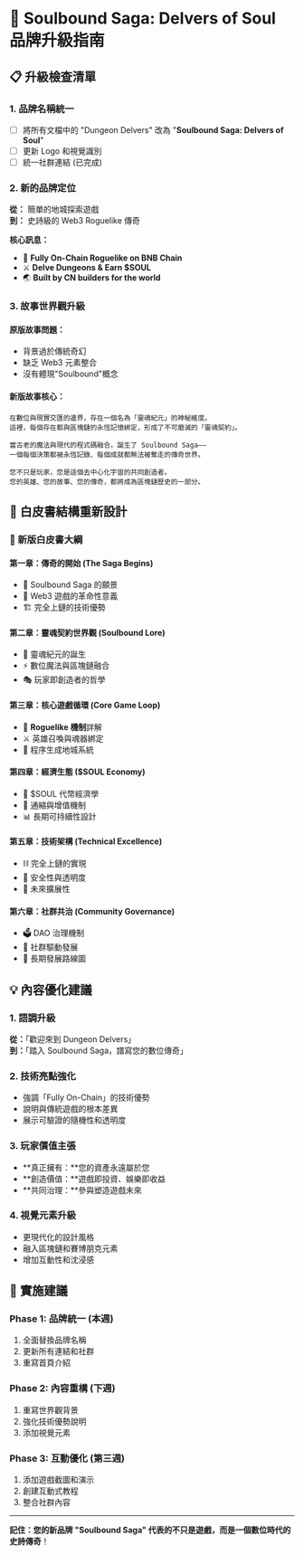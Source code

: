 # 🚀 Soulbound Saga: Delvers of Soul 品牌升級指南

## 📋 升級檢查清單

### 1. 品牌名稱統一
- [ ] 將所有文檔中的 "Dungeon Delvers" 改為 "**Soulbound Saga: Delvers of Soul**"
- [ ] 更新 Logo 和視覺識別
- [ ] 統一社群連結 (已完成)

### 2. 新的品牌定位
**從：** 簡單的地城探索遊戲  
**到：** 史詩級的 Web3 Roguelike 傳奇

**核心訊息：**
- 🏰 **Fully On-Chain Roguelike on BNB Chain**
- ⚔️ **Delve Dungeons & Earn $SOUL**
- 🌏 **Built by CN builders for the world**

### 3. 故事世界觀升級

#### 原版故事問題：
- 背景過於傳統奇幻
- 缺乏 Web3 元素整合
- 沒有體現"Soulbound"概念

#### 新版故事核心：
```
在數位與現實交匯的邊界，存在一個名為「靈魂紀元」的神秘維度。
這裡，每個存在都與區塊鏈的永恆記憶綁定，形成了不可磨滅的「靈魂契約」。

當古老的魔法與現代的程式碼融合，誕生了 Soulbound Saga——
一個每個決策都被永恆記錄、每個成就都無法被奪走的傳奇世界。

您不只是玩家，您是這個去中心化宇宙的共同創造者。
您的英雄、您的故事、您的傳奇，都將成為區塊鏈歷史的一部分。
```

## 🎯 白皮書結構重新設計

### 📖 新版白皮書大綱

#### 第一章：傳奇的開始 (The Saga Begins)
- 🌟 Soulbound Saga 的願景
- 🔗 Web3 遊戲的革命性意義
- 🏗️ 完全上鏈的技術優勢

#### 第二章：靈魂契約世界觀 (Soulbound Lore)
- 🌌 靈魂紀元的誕生
- ⚡ 數位魔法與區塊鏈融合
- 🎭 玩家即創造者的哲學

#### 第三章：核心遊戲循環 (Core Game Loop)
- 🎲 **Roguelike 機制**詳解
- ⚔️ 英雄召喚與魂器綁定
- 🏰 程序生成地城系統

#### 第四章：經濟生態 ($SOUL Economy)
- 💎 $SOUL 代幣經濟學
- 🔄 通縮與增值機制
- 📊 長期可持續性設計

#### 第五章：技術架構 (Technical Excellence)
- ⛓️ 完全上鏈的實現
- 🔐 安全性與透明度
- 🚀 未來擴展性

#### 第六章：社群共治 (Community Governance)
- 🗳️ DAO 治理機制
- 🤝 社群驅動發展
- 🌱 長期發展路線圖

## 💡 內容優化建議

### 1. 語調升級
**從：**「歡迎來到 Dungeon Delvers」  
**到：**「踏入 Soulbound Saga，譜寫您的數位傳奇」

### 2. 技術亮點強化
- 強調「Fully On-Chain」的技術優勢
- 說明與傳統遊戲的根本差異
- 展示可驗證的隨機性和透明度

### 3. 玩家價值主張
- **真正擁有：**您的資產永遠屬於您
- **創造價值：**遊戲即投資、娛樂即收益
- **共同治理：**參與塑造遊戲未來

### 4. 視覺元素升級
- 更現代化的設計風格
- 融入區塊鏈和賽博朋克元素
- 增加互動性和沈浸感

## 🎨 實施建議

### Phase 1: 品牌統一 (本週)
1. 全面替換品牌名稱
2. 更新所有連結和社群
3. 重寫首頁介紹

### Phase 2: 內容重構 (下週)
1. 重寫世界觀背景
2. 強化技術優勢說明
3. 添加視覺元素

### Phase 3: 互動優化 (第三週)
1. 添加遊戲截圖和演示
2. 創建互動式教程
3. 整合社群內容

---

**記住：**您的新品牌 "Soulbound Saga" 代表的不只是遊戲，而是一個**數位時代的史詩傳奇**！